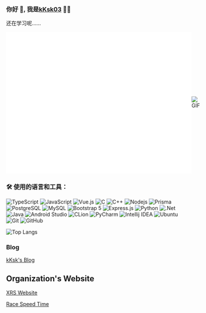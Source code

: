 ### 你好 👋, 我是[kKsk03](https://github.com/kKsk03) 👨‍💻

<p>
还在学习呢......

<div style="display: flex; justify-content: space-between; align-items: center;">
    <img alt="Metrics" src="github-metrics.svg" />
    <img alt="GIF" src="https://raw.githubusercontent.com/JoeyBling/JoeyBling/master/pic/pusheencode.gif" style="width: 40%;" />
</div>

### 🛠️ 使用的语言和工具：

![TypeScript](https://img.shields.io/badge/-TypeScript-black?style=flat-square&logo=typescript)
![JavaScript](https://img.shields.io/badge/-JavaScript-black?style=flat-square&logo=javascript)
![Vue.js](https://img.shields.io/badge/-Vue.js-black?style=flat-square&logo=vue.js)
![C](https://img.shields.io/badge/-C-black?style=flat-square&logo=c)
![C++](https://img.shields.io/badge/-C++-black?style=flat-square&logo=cplusplus)
![Nodejs](https://img.shields.io/badge/-Nodejs-black?style=flat-square&logo=Node.js)
![Prisma](https://img.shields.io/badge/-Prisma-black?style=flat-square&logo=prisma)
![PostgreSQL](https://img.shields.io/badge/-PostgreSQL-black?style=flat-square&logo=PostgreSQL)
![MySQL](https://img.shields.io/badge/-MySQL-black?style=flat-square&logo=MySQL)
![Bootstrap 5](https://img.shields.io/badge/-Bootstrap_5-black?style=flat-square&logo=bootstrap)
![Express.js](https://img.shields.io/badge/-Express.js-black?style=flat-square&logo=Express)
![Python](https://img.shields.io/badge/-Python-black?style=flat-square&logo=Python)
![.Net](https://img.shields.io/badge/-.Net-black?style=flat-square&logo=.Net)
![Java](https://img.shields.io/badge/-Java-black?style=flat-square&logo=Java)
![Android Studio](https://img.shields.io/badge/-Android_Studio-black?style=flat-square&logo=androidstudio)
![CLion](https://img.shields.io/badge/-CLion-black?style=flat-square&logo=clion)
![PyCharm](https://img.shields.io/badge/-PyCharm-black?style=flat-square&logo=pycharm)
![Intellij IDEA](https://img.shields.io/badge/-Intellij_IDEA-black?style=flat-square&logo=intellijidea)
![Ubuntu](https://img.shields.io/badge/-Ubuntu-black?style=flat-square&logo=ubuntu)
![Git](https://img.shields.io/badge/-Git-black?style=flat-square&logo=git)
![GitHub](https://img.shields.io/badge/-GitHub-black?style=flat-square&logo=github)

![Top Langs](https://github-readme-stats.vercel.app/api/top-langs/?username=kKsk03&layout=compact)

### Blog

<a href="https://kksk03.fun/" target="_blank">kKsk's Blog</a>

## Organization's Website

<a href="https://xenon-rs.tech/" target="_blank">XRS Website</a>

<a href="https://racespeedtime.github.io/docs/" target="_blank">Race Speed Time</a>
